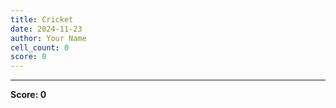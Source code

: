 ```yaml
---
title: Cricket
date: 2024-11-23
author: Your Name
cell_count: 0
score: 0
---
```




---
**Score: 0**
